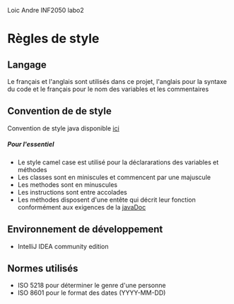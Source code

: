 Loic Andre
INF2050 labo2

# Règles de style


## Langage 
Le français et l'anglais sont utilisés dans ce projet, l'anglais pour la syntaxe du code et le français
pour le nom des variables et les commentaires


## Convention de de style 
Convention de style java disponible [ici](https://www.oracle.com/java/technologies/javase/cod>)


##### Pour l'essentiel 
* Le style camel case est utilisé pour la déclararations des variables et méthodes
* Les classes sont en miniscules et commencent par une majuscule
* Les methodes sont en minuscules
* Les instructions sont entre accolades
* Les méthodes disposent d'une entête qui décrit leur fonction conformément aux exigences de la [javaDoc](https://do>)

## Environnement de développement
* IntelliJ IDEA community edition


## Normes utilisés
* ISO 5218 pour déterminer le genre d'une personne
* ISO 8601 pour le format des dates (YYYY-MM-DD)

